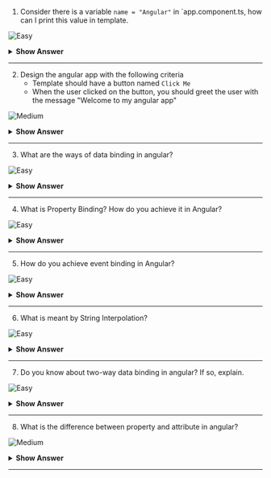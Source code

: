 1. Consider there is a variable `name = "Angular"` in `app.component.ts, how can I print this value in template.

![Easy](https://github.com/revaturelabs/interviewquestions/blob/dev/ComplexityTags/simple%20(2).svg)

<details>
<summary><b>Show Answer</b></summary>
<blockquote>

Using String Interpolation, we can print the `name` in the template. In `app.component.html`, 
```html
{{ name }}
```

</blockquote>
</details>
  
---
 
2. Design the angular app with the following  criteria
	- Template should have a button named `Click Me`
	- When the user clicked on the button, you should greet the user with the message "Welcome to my angular app"

![Medium](https://github.com/revaturelabs/interviewquestions/blob/dev/ComplexityTags/Medium%20(2).svg)

<details>
<summary><b>Show Answer</b></summary>
<blockquote>

In `app.component.html`, create a button and have `Click Me` enclosed with the `<button>` tag. When the user clicked on the button, we should greet the user with the message "Welcome to my angular app". We need data binding. 
	
```html
<button (click)="onClick()"> Click Me</button>	
```

</blockquote>
</details>
	
--- 
	
3. What are the ways of data binding in angular?

![Easy](https://github.com/revaturelabs/interviewquestions/blob/dev/ComplexityTags/simple%20(2).svg)
	
<details>
<summary> <b>Show Answer</b></summary>
<blockquote>

- Databinding is a technique used to bind the data from a view to a component or from a component to a view.
- They are 1-way data binding and 2-way data binding

![image](https://user-images.githubusercontent.com/70228962/186710327-e17f9bca-c65d-4957-a43a-ddecbd339ee6.png)

</blockquote>
</details>
	
--- 

4. What is Property Binding? How do you achieve it in Angular?

![Easy](https://github.com/revaturelabs/interviewquestions/blob/dev/ComplexityTags/simple%20(2).svg)
	
<details>
<summary> <b>Show Answer</b></summary>
<blockquote>
	
- From Component to the view
- Bind values to the attributes of HTML elements.
- Uses [], square brackets in the HTML file
- Create a variable in the class and bind that value to an attribute for the HTML tag

![image](https://user-images.githubusercontent.com/103101208/185592858-66cc92f3-feca-436e-87cf-766c692a8a8c.png)

</blockquote>
</details>
	
--- 

5. How do you achieve event binding in Angular?

![Easy](https://github.com/revaturelabs/interviewquestions/blob/dev/ComplexityTags/simple%20(2).svg)
	
<details>
<summary> <b>Show Answer</b></summary>
<blockquote>

- From view to component
- Bind DOM events such as keystrokes, button clicks, mouseovers, touches, etc. to a function in the component.
- Uses (), parentheses in the HTML file
- Here, we were calling the `OnClick()` function, when the ‘Click Here’ button is clicked.

![image](https://user-images.githubusercontent.com/103101208/185593164-aa23c1a2-497c-4906-8b32-15af3231d0a6.png)

</blockquote>
</details>
	
--- 

6. What is meant by String Interpolation?

![Easy](https://github.com/revaturelabs/interviewquestions/blob/dev/ComplexityTags/simple%20(2).svg)
	
<details>
<summary> <b>Show Answer</b></summary>
<blockquote>

- From the component class to the HTML template
- Uses {{}}, double curly braces in the HTML

![image](https://user-images.githubusercontent.com/103101208/185593247-f546704d-d3ed-4a80-8ff3-01289401fe00.png)

</blockquote>
</details>
	
--- 


7. Do you know about two-way data binding in angular? If so, explain.
	
![Easy](https://github.com/revaturelabs/interviewquestions/blob/dev/ComplexityTags/simple%20(2).svg)
	
<details>
<summary> <b>Show Answer</b></summary>
<blockquote>

- Two-way data binding is achieved by combining property binding and event binding.
- Mostly used in forms.
- Angular uses the `ngModel` directive to achieve two-way binding on HTML `<form>` elements.
- To use the `ngModel` directive, we need to import the `FormsModule` package into our Angular module.
- Here, we enclose the `ngModel` directive within [()]

![image](https://user-images.githubusercontent.com/103101208/185593434-3e70965a-c750-4bbd-aa3b-b3fea6fccba7.png)

</blockquote>
</details>
	
--- 

8. What is the difference between property and attribute in angular?

![Medium](https://github.com/revaturelabs/interviewquestions/blob/dev/ComplexityTags/Medium%20(2).svg)

<details>
<summary><b>Show Answer</b></summary>
<blockquote>
For example, if we take below `<input>` tag:	
	
```html
<input type="text" id="name" value="John">
```
	
Here we have an `<input>` tag set value as "John". It's the initial value.  

In the console of a browser if we execute,
	
```js	
name.getAttribute('value') //attribute value gives John

name. value  // property value also gives John
```
	
Let's say the user enters/changes to  "Jim" in this input textbox.
	
```js
name.getAttribute('value') // attribute value gives Jim

name.value  // property value also gives Jim	
```
**NOTE:** Attributes initialize DOM properties. Once initialization is complete attribute job is done. Properties value can change whereas attribute value cannot change
	
</blockquote>
</details>
  
---

